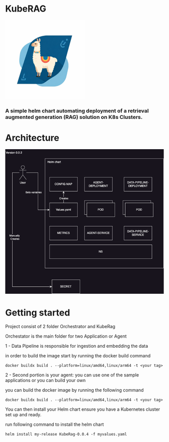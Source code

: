 # KubeRAG


<img src="logo.jpeg" alt="Alt Text" style="width:50%; height:auto;">


### A simple helm chart automating deployment of a retrieval augmented generation (RAG) solution on K8s Clusters.


# Architecture 
<img src="KubeRAG-arch-0.0.2.png" alt="Alt Text" >

# Getting started 

Project consist of 2 folder Orchestrator and KubeRag

Orchestator is the main folder for two Application or Agent 

1 - Data Pipeline is responsible for ingestion and embedding the data 

in order to build the image start by running the docker build command 
```shell
docker buildx build . --platform=linux/amd64,linux/arm64 -t <your tag>
```


2 - Second portion is your agent:
you can use one of the sample applications or you can build your own 

you can build the docker image by running the following command 

```shell
docker buildx build . --platform=linux/amd64,linux/arm64 -t <your tag>
```


You can then install your Helm chart 
ensure you have a Kubernetes cluster set up and ready.

run following command to install the helm chart 

```shell
helm install my-release KubeRag-0.0.4 -f myvalues.yaml
```
